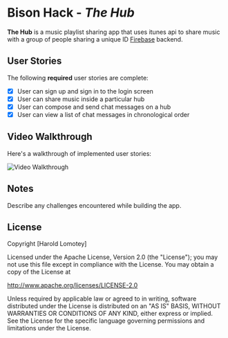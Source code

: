 
# Bison Hack - *The Hub*

**The Hub** is a music playlist sharing app that uses itunes api to share music with a group of people sharing a unique ID  [Firebase](http://parseplatform.org/) backend.

## User Stories

The following **required** user stories are complete:

- [x] User can sign up and sign in to the login screen
- [x] User can share music inside a particular hub
- [x] User can compose and send chat messages on a hub
- [x] User can view a list of chat messages in chronological order

## Video Walkthrough

Here's a walkthrough of implemented user stories:

<img src='https://firebasestorage.googleapis.com/v0/b/the-hub-4e474.appspot.com/o/thehub.gif?alt=media&token=f497e38f-d380-41fe-b672-740b3c92f55d' title='Video Walkthrough' width='' alt='Video Walkthrough' />

## Notes

Describe any challenges encountered while building the app.

## License

Copyright [Harold Lomotey]

Licensed under the Apache License, Version 2.0 (the "License");
you may not use this file except in compliance with the License.
You may obtain a copy of the License at

http://www.apache.org/licenses/LICENSE-2.0

Unless required by applicable law or agreed to in writing, software
distributed under the License is distributed on an "AS IS" BASIS,
WITHOUT WARRANTIES OR CONDITIONS OF ANY KIND, either express or implied.
See the License for the specific language governing permissions and
limitations under the License.


